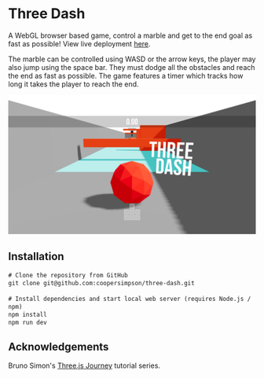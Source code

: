 # Three Dash
A WebGL browser based game, control a marble and get to the end goal as fast as possible! View live deployment [here](https://three-dash.vercel.app/).

The marble can be controlled using WASD or the arrow keys, the player may also jump using the space bar. They must dodge all the obstacles and reach the end as fast as possible. The game features a timer which tracks how long it takes the player to reach the end.

![Screenshot](screenshot.jpeg)

## Installation
```
# Clone the repository from GitHub
git clone git@github.com:coopersimpson/three-dash.git

# Install dependencies and start local web server (requires Node.js / npm)
npm install
npm run dev
```

## Acknowledgements
Bruno Simon's [Three.js Journey](https://threejs-journey.com/) tutorial series.